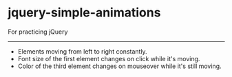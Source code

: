 # jquery-simple-animations
For practicing jQuery
***
* Elements moving from left to right constantly.
* Font size of the first element changes on click while it's moving.
* Color of the third element changes on mouseover while it's still moving.
